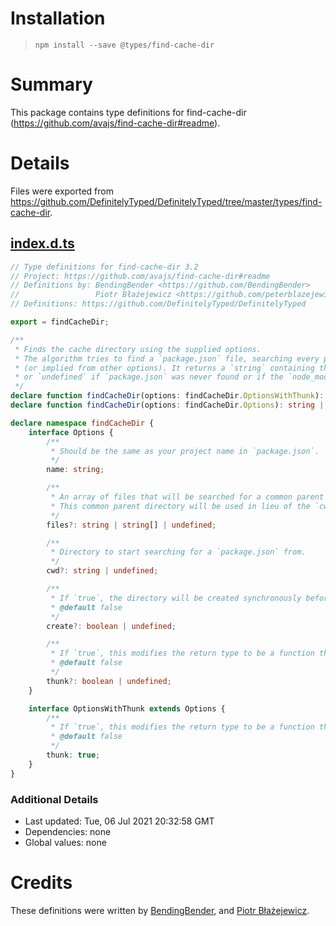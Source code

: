 # Installation
> `npm install --save @types/find-cache-dir`

# Summary
This package contains type definitions for find-cache-dir (https://github.com/avajs/find-cache-dir#readme).

# Details
Files were exported from https://github.com/DefinitelyTyped/DefinitelyTyped/tree/master/types/find-cache-dir.
## [index.d.ts](https://github.com/DefinitelyTyped/DefinitelyTyped/tree/master/types/find-cache-dir/index.d.ts)
````ts
// Type definitions for find-cache-dir 3.2
// Project: https://github.com/avajs/find-cache-dir#readme
// Definitions by: BendingBender <https://github.com/BendingBender>
//                 Piotr Błażejewicz <https://github.com/peterblazejewicz>
// Definitions: https://github.com/DefinitelyTyped/DefinitelyTyped

export = findCacheDir;

/**
 * Finds the cache directory using the supplied options.
 * The algorithm tries to find a `package.json` file, searching every parent directory of the `cwd` specified
 * (or implied from other options). It returns a `string` containing the absolute path to the cache directory,
 * or `undefined` if `package.json` was never found or if the `node_modules` directory is unwritable.
 */
declare function findCacheDir(options: findCacheDir.OptionsWithThunk): ((...pathParts: string[]) => string) | undefined;
declare function findCacheDir(options: findCacheDir.Options): string | undefined;

declare namespace findCacheDir {
    interface Options {
        /**
         * Should be the same as your project name in `package.json`.
         */
        name: string;

        /**
         * An array of files that will be searched for a common parent directory.
         * This common parent directory will be used in lieu of the `cwd` option below.
         */
        files?: string | string[] | undefined;

        /**
         * Directory to start searching for a `package.json` from.
         */
        cwd?: string | undefined;

        /**
         * If `true`, the directory will be created synchronously before returning.
         * @default false
         */
        create?: boolean | undefined;

        /**
         * If `true`, this modifies the return type to be a function that is a thunk for `path.join(theFoundCacheDirectory)`.
         * @default false
         */
        thunk?: boolean | undefined;
    }

    interface OptionsWithThunk extends Options {
        /**
         * If `true`, this modifies the return type to be a function that is a thunk for `path.join(theFoundCacheDirectory)`.
         * @default false
         */
        thunk: true;
    }
}

````

### Additional Details
 * Last updated: Tue, 06 Jul 2021 20:32:58 GMT
 * Dependencies: none
 * Global values: none

# Credits
These definitions were written by [BendingBender](https://github.com/BendingBender), and [Piotr Błażejewicz](https://github.com/peterblazejewicz).
